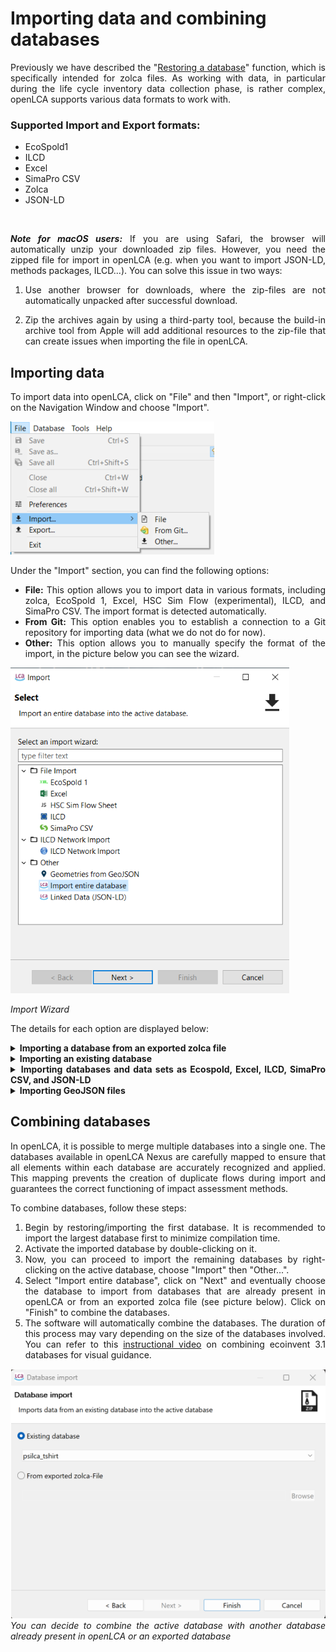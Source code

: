 # Importing data and combining databases 

<div style='text-align: justify;'>

Previously we have described the "[Restoring a database](./restore_database.md)" function, which is specifically intended for zolca files. As working with data, in particular during the life cycle inventory data collection phase, is rather complex, openLCA supports various data formats to work with.

### Supported Import and Export formats:
- EcoSpold1
- ILCD
- Excel
- SimaPro CSV
- Zolca
- JSON-LD

</span>

<br>

**_Note for macOS users:_** If you are using Safari, the browser will automatically unzip your downloaded zip files. However, you need the zipped file for import in openLCA (e.g. when you want to import JSON-LD, methods packages, ILCD...). You can solve this issue in two ways: 

1. Use another browser for downloads, where the zip-files are not automatically unpacked after successful download.

2. Zip the archives again by using a third-party tool, because the build-in archive tool from Apple will add additional resources to the zip-file that can create issues when importing the file in openLCA.


## Importing data

To import data into openLCA, click on "File" and then "Import", or right-click on the Navigation Window and choose "Import".

![](../media/import_database.png)  

Under the "Import" section, you can find the following options:

- **File:** This option allows you to import data in various formats, including zolca, EcoSpold 1, Excel, HSC Sim Flow (experimental), ILCD, and SimaPro CSV. The import format is detected automatically.
- **From Git:** This option enables you to establish a connection to a Git repository for importing data (what we do not do for now).
- **Other:** This option allows you to manually specify the format of the import, in the picture below you can see the wizard. 

![](../media/import_wizard.png)  	

_Import Wizard_

The details for each option are displayed below:

<details>
<summary><b>Importing a database from an exported zolca file</b></summary>

The fastest way to open a zolca-format database in openLCA, is outlined in the "[Restoring a database](./restore_database.md)" section. Alternatively, you can use the "Import" function with the following steps:

1. Click on "File" and then "Import".
2. Select "Import entire database" and then click on "Next".
3. Choose the option "From exported zolca-File" in the import wizard.
4. Locate the desired zolca file in your file browser and select "Open". Then, click "Finish".

![](../media/import_from_zolca.png)  
_Import from exported zolca-File_ 

After importing it, the database will be "inactive". To activate it and gain access to its flows, processes, and other components, simply double-click on it.

**_Note:_** The program decompresses the files into a different directory (C:\Users\NAME\openLCA-data-1.4). As a result, the original zolca file remains compressed and won't be directly affected by changes made to the database within the software

</details>

<details>
<summary><b>Importing an existing database</b></summary>

In openLCA, an existing database refers to a database that has already been imported or created within the software. To import data from an existing database into the currently active database, you can follow these steps:

1. Start by following steps 1 to 2 as described above.
2. Select the option "Existing database".
3. Use the drop-down menu to choose the desired database from the available options.
4. Finally, click on "Finish" to complete the import process.

</details>

<details>
<summary><b>Importing databases and data sets as Ecospold, Excel, ILCD, SimaPro CSV, and JSON-LD</b></summary>

By following these steps, you can import databases in various formats into existing openLCA databases, allowing you to expand and enhance your data resources:

1. If needed, create a new empty database in openLCA to also import the respective reference system (elementary flows, units etc.) from the database/data set.
2. Double-click on the target database to activate it before importing the data.
3. Navigate to the "File" menu and select "Import". Choose "Other" from the options.
4. Select the specific format of the database you want to import (e.g., Ecospold, Excel, ILCD, SimaPro CSV, or JSON-LD).

Here are some notes on specific formats, be aware that this is not an exhaustive guidance but provides just some key aspects:

- For **SimaPro CSV files**, add a flow in the window and optionally select a [flow mapping file](./mapping_validation.md). If you are importing multiple CSV files without a mapping file, import all the CSV files together to ensure correct mapping.

![](../media/import_csv_file_new.png)  


- **For ILCD files**, select the import file from the directory and optionally a [flow mapping file](./mapping_validation.md). ILCD databases have to be in .zip format to be imported.

![](../media/import_ilcd.png)  


- **For Ecospold1 files**, ensure to check and assign units using a [flow mapping file](./mapping_validation.md).
- **JSON-LD** is the in-house format for openLCA. You can import entire databases, LCIA methods or any other database element to import. JSON-LD data has to be in .zip format.

![](../media/lcia_methods_zip.png)  

Here you have three options for the case of already existing data sets:

- **Never update a data set that already exists**: While importing, openLCA will analyze if the data set is already present. If so, there will be no change to the existing data set.

- **Update data sets with newer versions**: With this option, openLCA will update existing data sets if the version (or last change) of the to-be imported data is more recent. (Preferred for [importing LCIA methods](../lcia_methods/importing_lcia_methods.md))

- **Overwrite all existing data sets**: This option will lead to overwriting data sets if they are already existing.


5. Click "Finish" to initiate the data import process. 
The duration of the import may vary depending on the size and complexity of the data.

</details>

<details>
<summary><b>Importing GeoJSON files </b></summary>

In openLCA 2, we introduced a new feature that allows you to import GeoJSON files, so you can incorporate geographic information for existing locations in the database. The feature compares attributes like name, UUID, or code of the locations in the database with the features specified in the corresponding GeoJSON file. This helps to find and assign the appropriate location. For example, you can use this method to import the GeoJSON file of ecoinvent locations available at [Geography ecoinvent](<https://geography.ecoinvent.org/>) using this method.

Within the database, GeoJSON data is stored in a compressed binary format. This approach reduces storage requirements and ensures fast loading of the data.

To import GeoJSON files, follow these steps:

1. Select "Geometries from GeoJSON" in the import wizard under "Other".
2. Choose the folder where the GeoJSON file is located.
3. Select the specific GeoJSON file you wish to import.

**_Note:_** If the GeoJSON file is in a zipped format within the selected folder, extract or unzip it before proceeding, as the import wizard can only add uncompressed GeoJSON files. The GeoJSON file may not be visible in the folder view, but it will be visible in the import wizard once the folder is selected.

</details>

## Combining databases

In openLCA, it is possible to merge multiple databases into a single one. The databases available in openLCA Nexus are carefully mapped to ensure that all elements within each database are accurately recognized and applied. This mapping prevents the creation of duplicate flows during import and guarantees the correct functioning of impact assessment methods.

To combine databases, follow these steps:

1. Begin by restoring/importing the first database. It is recommended to import the largest database first to minimize compilation time.
2. Activate the imported database by double-clicking on it.
3. Now, you can proceed to import the remaining databases by right-clicking on the active database, choose "Import" then "Other...".
4. Select "Import entire database", click on "Next" and eventually choose the database to import from databases that are already present in openLCA or from an exported zolca file (see picture below). Click on "Finish" to combine the databases.
5. The software will automatically combine the databases. The duration of this process may vary depending on the size of the databases involved. You can refer to this [instructional video](<https://www.youtube.com/watch?v=o2mqPFvpdMs>) on combining ecoinvent 3.1 databases for visual guidance.

![](../media/combining_databases.png)
<br>_You can decide to combine the active database with another database already present in openLCA or an exported database_

</details>

</div>
